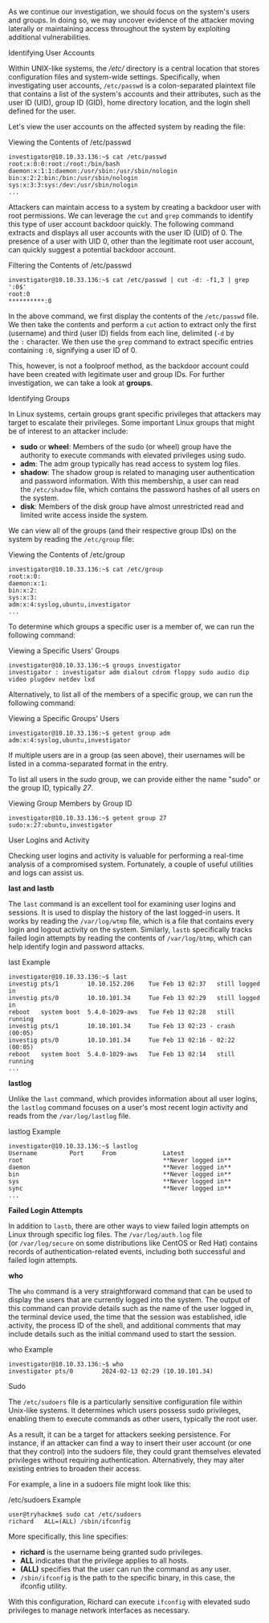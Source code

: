 As we continue our investigation, we should focus on the system's users and groups. In doing so, we may uncover evidence of the attacker moving laterally or maintaining access throughout the system by exploiting additional vulnerabilities.

Identifying User Accounts

Within UNIX-like systems, the _/etc/_ directory is a central location that stores configuration files and system-wide settings. Specifically, when investigating user accounts, `/etc/passwd` is a colon-separated plaintext file that contains a list of the system's accounts and their attributes, such as the user ID (UID), group ID (GID), home directory location, and the login shell defined for the user.

Let's view the user accounts on the affected system by reading the file:

Viewing the Contents of /etc/passwd

```shell-session
investigator@10.10.33.136:~$ cat /etc/passwd
root:x:0:0:root:/root:/bin/bash
daemon:x:1:1:daemon:/usr/sbin:/usr/sbin/nologin
bin:x:2:2:bin:/bin:/usr/sbin/nologin
sys:x:3:3:sys:/dev:/usr/sbin/nologin
...
```

Attackers can maintain access to a system by creating a backdoor user with root permissions. We can leverage the `cut` and `grep` commands to identify this type of user account backdoor quickly. The following command extracts and displays all user accounts with the user ID (UID) of 0. The presence of a user with UID 0, other than the legitimate root user account, can quickly suggest a potential backdoor account.

Filtering the Contents of /etc/passwd

```shell-session
investigator@10.10.33.136:~$ cat /etc/passwd | cut -d: -f1,3 | grep ':0$'
root:0
**********:0
```

In the above command, we first display the contents of the `/etc/passwd` file. We then take the contents and perform a `cut` action to extract only the first (username) and third (user ID) fields from each line, delimited (`-d` by the `:` character. We then use the `grep` command to extract specific entries containing `:0`, signifying a user ID of 0.

This, however, is not a foolproof method, as the backdoor account could have been created with legitimate user and group IDs. For further investigation, we can take a look at **groups**.

Identifying Groups

In Linux systems, certain groups grant specific privileges that attackers may target to escalate their privileges. Some important Linux groups that might be of interest to an attacker include:

- **sudo** or **wheel**: Members of the sudo (or wheel) group have the authority to execute commands with elevated privileges using sudo.
- **adm**: The adm group typically has read access to system log files.
- **shadow**: The shadow group is related to managing user authentication and password information. With this membership, a user can read the `/etc/shadow` file, which contains the password hashes of all users on the system.
- **disk**: Members of the disk group have almost unrestricted read and limited write access inside the system.

We can view all of the groups (and their respective group IDs) on the system by reading the `/etc/group` file:

Viewing the Contents of /etc/group

```shell-session
investigator@10.10.33.136:~$ cat /etc/group
root:x:0:
daemon:x:1:
bin:x:2:
sys:x:3:
adm:x:4:syslog,ubuntu,investigator
...
```

To determine which groups a specific user is a member of, we can run the following command:

Viewing a Specific Users' Groups

```shell-session
investigator@10.10.33.136:~$ groups investigator
investigator : investigator adm dialout cdrom floppy sudo audio dip video plugdev netdev lxd
```

Alternatively, to list all of the members of a specific group, we can run the following command:

Viewing a Specific Groups' Users

```shell-session
investigator@10.10.33.136:~$ getent group adm
adm:x:4:syslog,ubuntu,investigator
```

If multiple users are in a group (as seen above), their usernames will be listed in a comma-separated format in the entry.

To list all users in the _sudo_ group, we can provide either the name "sudo" or the group ID, typically _27_.

Viewing Group Members by Group ID

```shell-session
investigator@10.10.33.136:~$ getent group 27
sudo:x:27:ubuntu,investigator
```

User Logins and Activity

Checking user logins and activity is valuable for performing a real-time analysis of a compromised system. Fortunately, a couple of useful utilities and logs can assist us.

**last and lastb**

The `last` command is an excellent tool for examining user logins and sessions. It is used to display the history of the last logged-in users. It works by reading the `/var/log/wtmp` file, which is a file that contains every login and logout activity on the system. Similarly, `lastb` specifically tracks failed login attempts by reading the contents of `/var/log/btmp`, which can help identify login and password attacks.

last Example

```shell-session
investigator@10.10.33.136:~$ last
investig pts/1        10.10.152.206    Tue Feb 13 02:37   still logged in
investig pts/0        10.10.101.34     Tue Feb 13 02:29   still logged in
reboot   system boot  5.4.0-1029-aws   Tue Feb 13 02:28   still running
investig pts/1        10.10.101.34     Tue Feb 13 02:23 - crash  (00:05)
investig pts/0        10.10.101.34     Tue Feb 13 02:16 - 02:22  (00:05)
reboot   system boot  5.4.0-1029-aws   Tue Feb 13 02:14   still running
...
```

**lastlog**

Unlike the `last` command, which provides information about all user logins, the `lastlog` command focuses on a user's most recent login activity and reads from the `/var/log/lastlog` file.

lastlog Example

```shell-session
investigator@10.10.33.136:~$ lastlog
Username         Port     From             Latest
root                                       **Never logged in**
daemon                                     **Never logged in**
bin                                        **Never logged in**
sys                                        **Never logged in**
sync                                       **Never logged in**
...
```

**Failed Login Attempts**

In addition to `lastb`, there are other ways to view failed login attempts on Linux through specific log files. The `/var/log/auth.log` file (or `/var/log/secure` on some distributions like CentOS or Red Hat) contains records of authentication-related events, including both successful and failed login attempts.

**who**

The `who` command is a very straightforward command that can be used to display the users that are currently logged into the system. The output of this command can provide details such as the name of the user logged in, the terminal device used, the time that the session was established, idle activity, the process ID of the shell, and additional comments that may include details such as the initial command used to start the session.

who Example

```shell-session
investigator@10.10.33.136:~$ who
investigator pts/0        2024-02-13 02:29 (10.10.101.34)
```

Sudo

The `/etc/sudoers` file is a particularly sensitive configuration file within Unix-like systems. It determines which users possess sudo privileges, enabling them to execute commands as other users, typically the root user.

As a result, it can be a target for attackers seeking persistence. For instance, if an attacker can find a way to insert their user account (or one that they control) into the sudoers file, they could grant themselves elevated privileges without requiring authentication. Alternatively, they may alter existing entries to broaden their access.

For example, a line in a sudoers file might look like this:

/etc/sudoers Example

```shell-session
user@tryhackme$ sudo cat /etc/sudoers
richard   ALL=(ALL) /sbin/ifconfig
```

More specifically, this line specifies:

- **richard** is the username being granted sudo privileges.
- **ALL** indicates that the privilege applies to all hosts.
- **(ALL)** specifies that the user can run the command as any user.
- `/sbin/ifconfig` is the path to the specific binary, in this case, the ifconfig utility.

With this configuration, Richard can execute `ifconfig` with elevated sudo privileges to manage network interfaces as necessary.